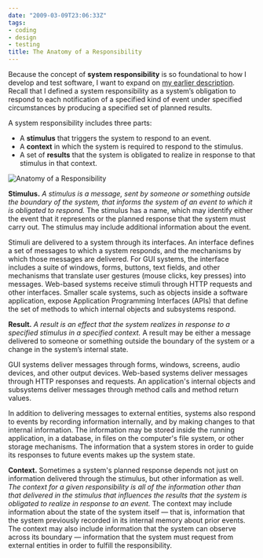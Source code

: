 ```yaml
---
date: "2009-03-09T23:06:33Z"
tags:
- coding
- design
- testing
title: The Anatomy of a Responsibility
---
```


Because the concept of **system responsibility**
is so foundational to how I develop and test software,
I want to expand on [my earlier description](/2009/02/planned-response-systems/#responsibility).
Recall that I defined a system responsibility
as a system’s obligation
to respond
to each notification of a specified kind of event
under specified circumstances
by producing a specified set of planned results.

A system responsibility includes three parts:

- A **stimulus** that triggers the system to respond to an event.
- A **context** in which the system is required to respond to the stimulus.
- A set of **results** that the system is obligated to realize in response to that stimulus in that context.

![Anatomy of a Responsibility](/images/anatomy-of-a-responsibility.png)

**Stimulus.**
*A stimulus is a message,
sent by someone or something outside the boundary of the system,
that informs the system of an event to which it is obligated to respond.*
The stimulus has a name,
which may identify either the event that it represents
or the planned response that the system must carry out.
The stimulus may include additional information about the event.

Stimuli are delivered to a system through its interfaces.
An interface defines a set of messages to which a system responds,
and the mechanisms by which those messages are delivered.
For GUI systems,
the interface includes a suite of windows, forms, buttons, text fields,
and other mechanisms that translate user gestures (mouse clicks, key presses) into messages.
Web-based systems receive stimuli through HTTP requests and other interfaces.
Smaller scale systems,
such as objects inside a software application,
expose Application Programming Interfaces (APIs)
that define the set of methods to which internal objects and subsystems respond.

**Result.**
*A result is an effect that the system realizes
in response to a specified stimulus in a specified context.*
A result may be either a message delivered to someone or something outside the boundary of the system
or a change in the system’s internal state.

GUI systems deliver messages through forms, windows, screens, audio devices, and other output devices.
Web-based systems deliver messages through HTTP responses and requests.
An application's internal objects and subsystems
deliver messages through method calls and method return values.

In addition to delivering messages to external entities,
systems also respond to events by recording information internally,
and by making changes to that internal information.
The information may be stored inside the running application,
in a database, in files on the computer's file system, or other storage mechanisms.
The information that a system stores
in order to guide its responses
to future events makes up the system state.

**Context.**
Sometimes a system's planned response
depends not just on information delivered through the stimulus,
but other information as well.
*The context for a given responsibility
is all of the information other than that delivered in the stimulus
that influences the results that the system is obligated to realize in response to an event.*
The context may include information about the state of the system itself
—
that is, information that the system previously recorded in its internal memory about prior events.
The context may also include
information that the system can observe across its boundary
—
information that the system must request from external entities
in order to fulfill the responsibility.
